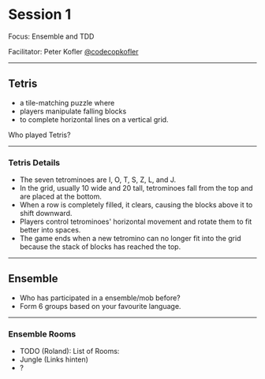 # Session 1

Focus: Ensemble and TDD

Facilitator: Peter Kofler [@codecopkofler](https://x.com/codecopkofler)

---

## Tetris

- a tile-matching puzzle where
- players manipulate falling blocks
- to complete horizontal lines on a vertical grid.

Who played Tetris?

---

### Tetris Details

- The seven tetrominoes are I, O, T, S, Z, L, and J.
- In the grid, usually 10 wide and 20 tall, tetrominoes fall from the top and are placed at the bottom.
- When a row is completely filled, it clears, causing the blocks above it to shift downward.
- Players control tetrominoes' horizontal movement and rotate them to fit better into spaces.
- The game ends when a new tetromino can no longer fit into the grid because the stack of blocks has reached the top.

---

## Ensemble

- Who has participated in a ensemble/mob before?
- Form 6 groups based on your favourite language.

---

### Ensemble Rooms

- TODO (Roland): List of Rooms:
- Jungle (Links hinten)
- ?
